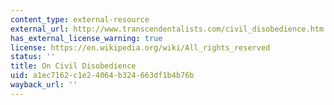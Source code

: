 ```yaml
---
content_type: external-resource
external_url: http://www.transcendentalists.com/civil_disobedience.htm
has_external_license_warning: true
license: https://en.wikipedia.org/wiki/All_rights_reserved
status: ''
title: On Civil Disobedience
uid: a1ec7162-c1e2-4064-b324-663df1b4b76b
wayback_url: ''
---
```

